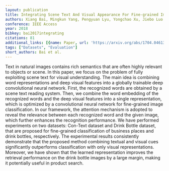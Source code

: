 ```yaml
---
layout: publication
title: Integrating Scene Text And Visual Appearance For Fine-grained Image Classification
authors: Xiang Bai, Mingkun Yang, Pengyuan Lyu, Yongchao Xu, Jiebo Luo
conference: IEEE Access
year: 2018
bibkey: bai2017integrating
citations: 81
additional_links: [{name: Paper, url: 'https://arxiv.org/abs/1704.04613'}]
tags: ["Datasets", "Evaluation"]
short_authors: Bai et al.
---
```

Text in natural images contains rich semantics that are often highly relevant
to objects or scene. In this paper, we focus on the problem of fully exploiting
scene text for visual understanding. The main idea is combining word
representations and deep visual features into a globally trainable deep
convolutional neural network. First, the recognized words are obtained by a
scene text reading system. Then, we combine the word embedding of the
recognized words and the deep visual features into a single representation,
which is optimized by a convolutional neural network for fine-grained image
classification. In our framework, the attention mechanism is adopted to reveal
the relevance between each recognized word and the given image, which further
enhances the recognition performance. We have performed experiments on two
datasets: Con-Text dataset and Drink Bottle dataset, that are proposed for
fine-grained classification of business places and drink bottles, respectively.
The experimental results consistently demonstrate that the proposed method
combining textual and visual cues significantly outperforms classification with
only visual representations. Moreover, we have shown that the learned
representation improves the retrieval performance on the drink bottle images by
a large margin, making it potentially useful in product search.